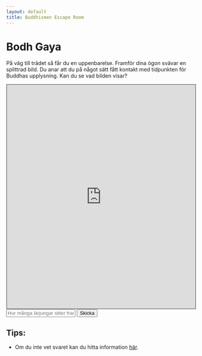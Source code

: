```yaml
---
layout: default
title: Buddhismen Escape Room
---
```


# Bodh Gaya 
På väg till trädet så får du en uppenbarelse. Framför dina ögon svävar en splittrad bild. 
Du anar att du på något sätt fått kontakt med tidpunkten för Buddhas upplysning.
Kan du se vad bilden visar?

 
<iframe 
    style="width:100%; height:600px; max-height:90vh; border:2px solid #888;" 
    allowfullscreen 
    src="https://www.jigsawexplorer.com/online-jigsaw-puzzle-player.html?frm=1&url=aHR0cHM6Ly9tcmpvZmEuZ2l0aHViLmlvL2Fzc2V0cy9pbWFnZXMvcHJlZGlrYW4uanBlZ18obm9fcHJldmlld180KV8obm9wPTI0KQ~~&color=charcoal" 
    title="Buddhas predikan">
</iframe>


<input type="text" id="answer" placeholder="Hur många lärjungar sitter framför Buddha?">
<button onclick="checkAnswer()">Skicka</button>

<p id="message"></p>
<a href="rum4.html" id="nextLink" style="display:none;">Gå vidare!</a>

<script>
function checkAnswer() {
    var userAnswer = document.getElementById('answer').value.trim().toLowerCase();
    var message = document.getElementById('message');
    var nextLink = document.getElementById('nextLink');

    // Accepterar "tripitaka" som korrekt svar
    if(userAnswer === '5') {
        message.textContent = "Rätt! Du kan gå vidare.";
        nextLink.style.display = 'inline';
    } else {
        message.textContent = "Fel svar, försök igen!";
        nextLink.style.display = 'none';
    }
}
</script>


## Tips:
- Om du inte vet svaret kan du hitta information [här](https://www.so-rummet.se/kategorier/religion/buddhismen).
